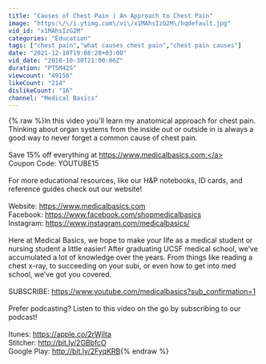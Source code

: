 ```yaml
---
title: "Causes of Chest Pain | An Approach to Chest Pain"
image: "https:\/\/i.ytimg.com\/vi\/x1MAhsIzG2M\/hqdefault.jpg"
vid_id: "x1MAhsIzG2M"
categories: "Education"
tags: ["chest pain","what causes chest pain","chest pain causes"]
date: "2021-12-10T19:08:28+03:00"
vid_date: "2018-10-30T21:00:06Z"
duration: "PT5M42S"
viewcount: "49156"
likeCount: "214"
dislikeCount: "16"
channel: "Medical Basics"
---
```

{% raw %}In this video you'll learn my anatomical approach for chest pain. Thinking about organ systems from the inside out or outside in is always a good way to never forget a common cause of chest pain. <br /><br />Save 15% off everything at <a rel="nofollow" target="blank" href="https://www.medicalbasics.com:">https://www.medicalbasics.com:</a> <br />Coupon Code: YOUTUBE15<br /><br />For more educational resources, like our H&amp;P notebooks, ID cards, and reference guides check out our website!<br /><br />Website: <a rel="nofollow" target="blank" href="https://www.medicalbasics.com">https://www.medicalbasics.com</a><br />Facebook: <a rel="nofollow" target="blank" href="https://www.facebook.com/shopmedicalbasics">https://www.facebook.com/shopmedicalbasics</a><br />Instagram: <a rel="nofollow" target="blank" href="https://www.instagram.com/medicalbasics/">https://www.instagram.com/medicalbasics/</a><br /><br />Here at Medical Basics, we hope to make your life as a medical student or nursing student a little easier! After graduating UCSF medical school, we’ve accumulated a lot of knowledge over the years. From things like reading a chest x-ray, to succeeding on your subi, or even how to get into med school, we’ve got you covered. <br /><br />SUBSCRIBE: <a rel="nofollow" target="blank" href="https://www.youtube.com/medicalbasics?sub_confirmation=1">https://www.youtube.com/medicalbasics?sub_confirmation=1</a><br /><br />Prefer podcasting? Listen to this video on the go by subscribing to our podcast!<br /><br />Itunes: <a rel="nofollow" target="blank" href="https://apple.co/2rWjlta">https://apple.co/2rWjlta</a> <br />Stitcher: <a rel="nofollow" target="blank" href="http://bit.ly/2GBbfcO">http://bit.ly/2GBbfcO</a> <br />Google Play: <a rel="nofollow" target="blank" href="http://bit.ly/2FyqKRB">http://bit.ly/2FyqKRB</a>{% endraw %}
